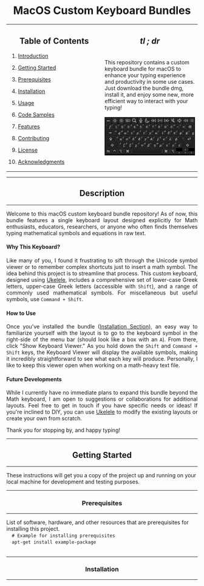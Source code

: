 <h1 align= center>MacOS Custom Keyboard Bundles</h1>

<!-- Main table for layout -->
<table>
<tr>

<!-- Left column for Table of Contents -->
<td width="50%" valign="top">
    <h2 align= center>
        <strong>Table of Contents</strong>
    </h2>
    <div>

1. [Introduction](#introduction)
2. [Getting Started](#getting-started)
3. [Prerequisites](#prerequisites)
4. [Installation](#installation)
5. [Usage](#usage)
6. [Code Samples](#code-samples)
7. [Features](#features)
8. [Contributing](#contributing)
9. [License](#license)
10. [Acknowledgments](#acknowledgments)

    </div>

</td>

<!-- Right column for Project Description -->
<td width="50%" valign="top">
    <h2 align= center>
        <strong><em>tl ; dr</em></strong>
    </h2>

<br>

<div>
This repository contains a custom keyboard bundle for macOS to enhance your typing experience and productivity in some use cases. Just download the bundle dmg, install it, and enjoy some new, more efficient way to interact with your typing!
</div>

<br>

<img src="https://github.com/danielcalbick/macOS-custom-keybord-bundles/blob/main/.assets/base-keyboard.png?raw=true" alt="Project Image" width="100%" />

<!-- Additional Sections here -->

</td>
</tr>
</table>

---

<h2 align= center id="introduction">Description</h2>

---

<div>

<p align= justify>
Welcome to this macOS custom keyboard bundle repository! As of now, this bundle features a single keyboard layout designed explicitly for Math enthusiasts, educators, researchers, or anyone who often finds themselves typing mathematical symbols and equations in raw text.
</p>

<h4 style="">Why This Keyboard?</h4>
<div align= justify>

Like many of you, I found it frustrating to sift through the Unicode symbol viewer or to remember complex shortcuts just to insert a math symbol. The idea behind this project is to streamline that process. This custom keyboard, designed using [Ukelele](#Ukelele-documentation-placeholder), includes a comprehensive set of lower-case Greek letters, upper-case Greek letters (accessible with `Shift`), and a range of commonly used mathematical symbols. For miscellaneous but useful symbols, use `Command + Shift`.

</div>

<h4 style="">How to Use</h4>
<div align= justify>

Once you've installed the bundle ([Installation Section](#installation)), an easy way to familiarize yourself with the layout is to go to the keyboard symbol in the right-side of the menu bar (should look like a box with an `A`). From there, click "Show Keyboard Viewer." As you hold down the `Shift` and `Command + Shift` keys, the Keyboard Viewer will display the available symbols, making it incredibly straightforward to see what each key will produce. Personally, I like to keep this viewer open when working on a math-heavy text file.

</div>

 <h4 style="">Future Developments</h4>
 <div align= justify>

While I currently have no immediate plans to expand this bundle beyond the Math keyboard, I am open to suggestions or collaborations for additional layouts. Feel free to get in touch if you have specific needs or ideas! If you're inclined to DIY, you can use [Ukelele](https://software.sil.org/ukelele/) to modify the existing layouts or create your own from scratch.

Thank you for stopping by, and happy typing!

</div>

</div>

---

<h2 id="getting-started" align="center">
    Getting Started
</h2>

---

<div>
  These instructions will get you a copy of the project up and running on your local machine for development and testing purposes.
</div>

---

<h3 id="prerequisites" align="center">Prerequisites</h3>

---

<div>
  List of software, hardware, and other resources that are prerequisites for installing this project.
  
  <code>
  # Example for installing prerequisites
  apt-get install example-package
  </code>
</div>

---

<h3 id="installation" align="center">Installation</h3>



---

